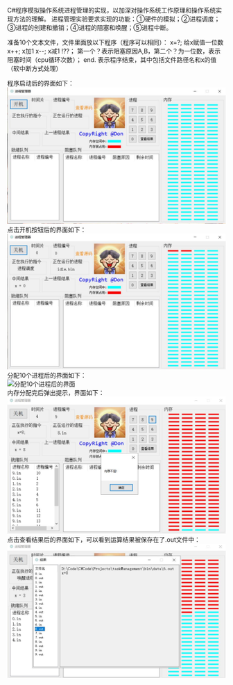 C#程序模拟操作系统进程管理的实现，以加深对操作系统工作原理和操作系统实现方法的理解。
进程管理实验要求实现的功能：①硬件的模拟；②进程调度；③进程的创建和撤销；④进程的阻塞和唤醒；⑤进程中断。

准备10个文本文件，文件里面放以下程序（程序可以相同）：
x=?;   给x赋值一位数
x++;   x加1
x--;    x减1
!??；   第一个？表示阻塞原因A,B，第二个？为一位数，表示阻塞时间（cpu循环次数）；
end.   表示程序结束，其中包括文件路径名和x的值（软中断方式处理）

程序启动后的界面如下：<br>
![启动后的界面](./img/启动后的界面.jpg)<br>
点击开机按钮后的界面如下：<br>
![开机界面](./img/开机界面.jpg)<br>
分配10个进程后的界面如下：<br>
![分配10个进程后的界面](./img/分配进程后的界面)<br>
内存分配完后弹出提示，界面如下：<br>
![内存占满的界面](./img/内存占满的界面.jpg)<br>
点击查看结果后的界面如下，可以看到运算结果被保存在了.out文件中：<br>
![查看结果](./img/查看结果.jpg)<br>

